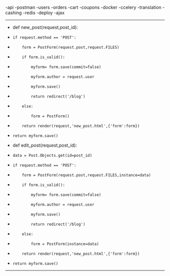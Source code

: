 
-api
-postman
-users
-orders
-cart 
-coupons
-docker
-ccelery
-translation 
-cashing
-redis
-deploy
-ajax



------------------------------------------------------------------------------------------------------------------------------------------------------------------------------------
- def new_post(request,post_id):
-     if request.method == 'POST':
-         form = PostForm(request.post,request.FILES)
-         if form.is_valid():
-             myform= form.save(commit=false)
-             myform.author = request.user
-             myform.save()
-             return redirect('/blog')
-         else:
-             form = PostForm()
-         return render(request,'new_post.html',{'form':form})  
-     return myform.save()

                                                                                                       




    
      


- def edit_post(request,post_id):
-     data = Post.Objects.get(id=post_id)
-     if request.method == 'POST':
-         form = PostForm(request.post,request.FILES,instance=data)
-         if form.is_valid():
-             myform= form.save(commit=false)
-             myform.author = request.user
-             myform.save()
-             return redirect('/blog')
-         else:
-             form = PostForm(instance=data)
-         return render(request,'new_post.html',{'form':form})  
-     return myform.save()
----------------------------------------------------------------------------------------------------------------------------------------------------------------------------------------